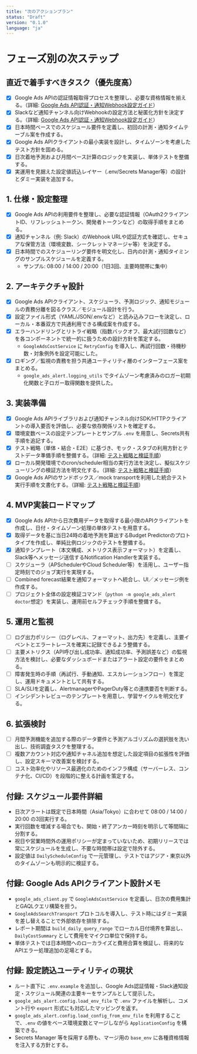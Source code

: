 ```yaml
---
title: "次のアクションプラン"
status: "Draft"
version: "0.1.0"
language: "ja"
---
```


# フェーズ別の次ステップ

## 直近で着手すべきタスク（優先度高）
- [x] Google Ads APIの認証情報取得プロセスを整理し、必要な資格情報を揃える。（詳細: [Google Ads API認証・通知Webhook設定ガイド](credentials_and_webhook_guide.md)）
- [x] Slackなど通知チャンネル向けWebhookの設定方法と秘匿化方針を決定する。（詳細: [Google Ads API認証・通知Webhook設定ガイド](credentials_and_webhook_guide.md)）
- [x] 日本時間ベースでのスケジュール要件を定義し、初回の計測・通知タイムテーブル案を作成する。
- [x] Google Ads APIクライアントの最小実装を設計し、タイムゾーンを考慮したテスト方針を固める。
- [x] 日次着地予測および月間ペース計算のロジックを実装し、単体テストを整備する。
- [x] 実運用を見据えた設定値読込レイヤー（.env/Secrets Manager等）の設計とダミー実装を追加する。

## 1. 仕様・設定整理
- [x] Google Ads APIの利用要件を整理し、必要な認証情報（OAuth2クライアントID、リフレッシュトークン、開発者トークンなど）の取得手順をまとめる。
- [x] 通知チャンネル（例: Slack）のWebhook URLや認証方式を確認し、セキュアな保管方法（環境変数、シークレットマネージャ等）を決定する。
- [x] 日本時間でのスケジューリング要件を明文化し、日内の計測・通知タイミングのサンプルスケジュールを定義する。
    - サンプル: 08:00 / 14:00 / 20:00（1日3回、主要時間帯に集中）

## 2. アーキテクチャ設計
- [x] Google Ads APIクライアント、スケジューラ、予測ロジック、通知モジュールの責務分離を図るクラス／モジュール設計を行う。
- [x] 設定ファイル形式（YAML/JSON/.envなど）と読み込みフローを決定し、ローカル・本番双方で共通利用できる構成案を作成する。
- [x] エラーハンドリングとリトライ戦略（指数バックオフ、最大試行回数など）を各コンポーネントで統一的に扱うための設計方針を策定する。
    - `GoogleAdsCostService` に `RetryConfig` を導入し、再試行回数・待機秒数・対象例外を設定可能にした。
- [x] ロギング／監視の責務を担う共通ユーティリティ層のインターフェース案をまとめる。
    - `google_ads_alert.logging_utils` でタイムゾーン考慮済みのロガー初期化関数と子ロガー取得関数を提供した。

## 3. 実装準備
- [x] Google Ads APIライブラリおよび通知チャンネル向けSDK/HTTPクライアントの導入要否を評価し、必要な依存関係リストを確定する。
- [x] 環境変数ベースの設定テンプレートとサンプル `.env` を用意し、Secrets共有手順を追記する。
- [x] テスト戦略（単体・結合・E2E）に基づき、モック・スタブの利用方針とテストデータ準備手順を整備する。（詳細: [テスト戦略と検証手順](testing_strategy.md)）
- [x] ローカル開発環境でのcron/scheduler相当の実行方法を決定し、擬似スケジューリングの検証方法を明文化する。（詳細: [テスト戦略と検証手順](testing_strategy.md#2-ローカルスケジューラ検証手順)）
- [x] Google Ads APIのサンドボックス／mock transportを利用した統合テスト実行手順を文書化する。（詳細: [テスト戦略と検証手順](testing_strategy.md#3-google-ads-api-サンドボックスmock-transport)）

## 4. MVP実装ロードマップ
- [x] Google Ads APIから日次費用データを取得する最小限のAPIクライアントを作成し、日付・タイムゾーン処理の単体テストを用意する。
- [x] 取得データを基に当日24時の着地予測を算出するBudget Predictorのプロトタイプを作成し、単純比例ロジックのテストを整備する。
- [x] 通知テンプレート（本文構成、メトリクス表示フォーマット）を定義し、Slack等へメッセージ送信するNotification Handlerを実装する。
- [ ] スケジューラ（APSchedulerやCloud Scheduler等）を活用し、ユーザー指定時刻でのジョブ実行を実現する。
- [ ] Combined forecast結果を通知フォーマットへ統合し、UI／メッセージ例を作成する。
- [ ] プロジェクト全体の設定検証コマンド（`python -m google_ads_alert doctor`想定）を実装し、運用前セルフチェック手順を整備する。

## 5. 運用と監視
- [ ] ログ出力ポリシー（ログレベル、フォーマット、出力先）を定義し、主要イベントとエラートレースを確実に記録できるよう整備する。
- [ ] 主要メトリクス（API呼び出し成功率、通知成功率、予測誤差など）の監視方法を検討し、必要なダッシュボードまたはアラート設定の要件をまとめる。
- [ ] 障害発生時の手順（再試行、手動通知、エスカレーションフロー）を策定し、運用ドキュメントとして共有する。
- [ ] SLA/SLIを定義し、AlertmanagerやPagerDuty等との連携要否を判断する。
- [ ] インシデントレビューのテンプレートを用意し、学習サイクルを明文化する。

## 6. 拡張検討
- [ ] 月間予測機能を追加する際のデータ要件と予測アルゴリズムの選択肢を洗い出し、技術調査タスクを整理する。
- [ ] 複数アカウント対応や通知チャネル追加を想定した設定項目の拡張性を評価し、設定スキーマ改善案を検討する。
- [ ] コスト効率化やリソース最適化のためのインフラ構成（サーバーレス、コンテナ化、CI/CD）を段階的に整える計画を策定する。

## 付録: スケジュール要件詳細

- 日次アラートは既定で日本時間（Asia/Tokyo）に合わせて 08:00 / 14:00 / 20:00 の3回実行する。
- 実行回数を増減する場合でも、開始・終了アンカー時刻を明示して等間隔に分割する。
- 祝日や営業時間外の運用ポリシーが定まっていないため、初期リリースでは常にスケジュールを生成し、不要な時間帯は設定で除外する。
- 設定値は `DailyScheduleConfig` で一元管理し、テストではアジア・東京以外のタイムゾーンも明示的に検証する。

## 付録: Google Ads APIクライアント設計メモ

- `google_ads_client.py` で `GoogleAdsCostService` を定義し、日次の費用集計とGAQLクエリ構築を担う。
- `GoogleAdsSearchTransport` プロトコルを導入し、テスト時にはダミー実装を差し替えることで外部依存を排除する。
- レポート期間は `build_daily_query_range` でローカル日付境界を算出し、`DailyCostSummary` として費用をマイクロ単位で保持する。
- 単体テストでは日本時間へのローカライズと費用合算を検証し、将来的なAPIエラー処理追加の足場とする。

## 付録: 設定読込ユーティリティの現状

- ルート直下に `.env.example` を追加し、Google Ads認証情報・Slack通知設定・スケジュール関連の主要キーをサンプルとして提示した。
- `google_ads_alert.config.load_env_file` で `.env` ファイルを解析し、コメント行や `export` 形式にも対応したマッピングを返す。
- `google_ads_alert.config.load_config_from_env_file` を利用することで、`.env` の値をベース環境変数とマージしながら `ApplicationConfig` を構築できる。
- Secrets Manager 等を採用する際も、マージ用の `base_env` に各種資格情報を注入する方針とする。

